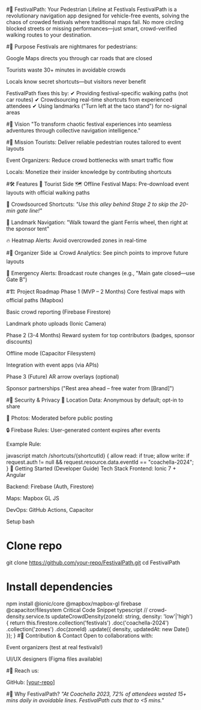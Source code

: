 #🎪 FestivalPath: Your Pedestrian Lifeline at Festivals
FestivalPath is a revolutionary navigation app designed for vehicle-free events, solving the chaos of crowded festivals where traditional maps fail. No more circling blocked streets or missing performances—just smart, crowd-verified walking routes to your destination.

#🎯 Purpose
Festivals are nightmares for pedestrians:

Google Maps directs you through car roads that are closed

Tourists waste 30+ minutes in avoidable crowds

Locals know secret shortcuts—but visitors never benefit

FestivalPath fixes this by:
✔ Providing festival-specific walking paths (not car routes)
✔ Crowdsourcing real-time shortcuts from experienced attendees
✔ Using landmarks ("Turn left at the taco stand") for no-signal areas

#🌟 Vision
"To transform chaotic festival experiences into seamless adventures through collective navigation intelligence."

#🎯 Mission
Tourists: Deliver reliable pedestrian routes tailored to event layouts

Event Organizers: Reduce crowd bottlenecks with smart traffic flow

Locals: Monetize their insider knowledge by contributing shortcuts

#🛠️ Features
📱 Tourist Side
🗺️ Offline Festival Maps: Pre-download event layouts with official walking paths

🚶 Crowdsourced Shortcuts: *"Use this alley behind Stage 2 to skip the 20-min gate line!"*

📍 Landmark Navigation: "Walk toward the giant Ferris wheel, then right at the sponsor tent"

🔥 Heatmap Alerts: Avoid overcrowded zones in real-time

#🎪 Organizer Side
📊 Crowd Analytics: See pinch points to improve future layouts

📢 Emergency Alerts: Broadcast route changes (e.g., "Main gate closed—use Gate B")

#🏗️ Project Roadmap
Phase 1 (MVP – 2 Months)
Core festival maps with official paths (Mapbox)

Basic crowd reporting (Firebase Firestore)

Landmark photo uploads (Ionic Camera)

Phase 2 (3-4 Months)
Reward system for top contributors (badges, sponsor discounts)

Offline mode (Capacitor Filesystem)

Integration with event apps (via APIs)

Phase 3 (Future)
AR arrow overlays (optional)

Sponsor partnerships ("Rest area ahead – free water from [Brand]")

#🔐 Security & Privacy
📍 Location Data: Anonymous by default; opt-in to share

📸 Photos: Moderated before public posting

🔒 Firebase Rules: User-generated content expires after events

Example Rule:

javascript
match /shortcuts/{shortcutId} {
  allow read: if true;
  allow write: if request.auth != null && 
    request.resource.data.eventId == "coachella-2024";
}
🚀 Getting Started (Developer Guide)
Tech Stack
Frontend: Ionic 7 + Angular

Backend: Firebase (Auth, Firestore)

Maps: Mapbox GL JS

DevOps: GitHub Actions, Capacitor

Setup
bash
# Clone repo
git clone https://github.com/your-repo/FestivalPath.git
cd FestivalPath

# Install dependencies
npm install @ionic/core @mapbox/mapbox-gl firebase @capacitor/filesystem
Critical Code Snippet
typescript
// crowd-density.service.ts
updateCrowdDensity(zoneId: string, density: 'low'|'high') {
  return this.firestore.collection('festivals')
    .doc('coachella-2024')
    .collection('zones')
    .doc(zoneId)
    .update({ density, updatedAt: new Date() });
}
#🤝 Contribution & Contact
Open to collaborations with:

Event organizers (test at real festivals!)

UI/UX designers (Figma files available)

#📧 Reach us:

GitHub: [[your-repo]](https://github.com/Tomikaze1/FestivalPath.git)

#🎡 Why FestivalPath?
*"At Coachella 2023, 72% of attendees wasted 15+ mins daily in avoidable lines. FestivalPath cuts that to <5 mins."*
